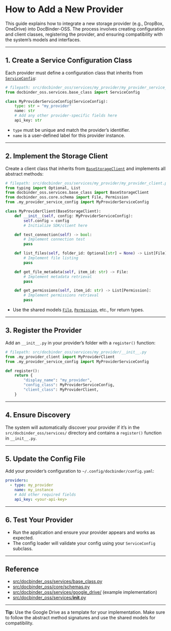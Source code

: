 # How to Add a New Provider

This guide explains how to integrate a new storage provider (e.g., DropBox, OneDrive) into DocBinder-OSS. The process involves creating configuration and client classes, registering the provider, and ensuring compatibility with the system’s models and interfaces.

---

## 1. Create a Service Configuration Class

Each provider must define a configuration class that inherits from [`ServiceConfig`](src/docbinder_oss/services/base_class.py):

```python
# filepath: src/docbinder_oss/services/my_provider/my_provider_service_config.py
from docbinder_oss.services.base_class import ServiceConfig

class MyProviderServiceConfig(ServiceConfig):
    type: str = "my_provider"
    name: str
    # Add any other provider-specific fields here
    api_key: str
```

- `type` must be unique and match the provider’s identifier.
- `name` is a user-defined label for this provider instance.

---

## 2. Implement the Storage Client

Create a client class that inherits from [`BaseStorageClient`](src/docbinder_oss/services/base_class.py) and implements all abstract methods:

```python
# filepath: src/docbinder_oss/services/my_provider/my_provider_client.py
from typing import Optional, List
from docbinder_oss.services.base_class import BaseStorageClient
from docbinder_oss.core.schema import File, Permission
from .my_provider_service_config import MyProviderServiceConfig

class MyProviderClient(BaseStorageClient):
    def __init__(self, config: MyProviderServiceConfig):
        self.config = config
        # Initialize SDK/client here

    def test_connection(self) -> bool:
        # Implement connection test
        pass

    def list_files(self, folder_id: Optional[str] = None) -> List[File]:
        # Implement file listing
        pass

    def get_file_metadata(self, item_id: str) -> File:
        # Implement metadata retrieval
        pass

    def get_permissions(self, item_id: str) -> List[Permission]:
        # Implement permissions retrieval
        pass
```

- Use the shared models [`File`](src/docbinder_oss/core/schemas.py), [`Permission`](src/docbinder_oss/core/schemas.py), etc., for return types.

---

## 3. Register the Provider

Add an `__init__.py` in your provider’s folder with a `register()` function:

```python
# filepath: src/docbinder_oss/services/my_provider/__init__.py
from .my_provider_client import MyProviderClient
from .my_provider_service_config import MyProviderServiceConfig

def register():
    return {
        "display_name": "my_provider",
        "config_class": MyProviderServiceConfig,
        "client_class": MyProviderClient,
    }
```

---

## 4. Ensure Discovery

The system will automatically discover your provider if it’s in the `src/docbinder_oss/services/` directory and contains a `register()` function in `__init__.py`.

---

## 5. Update the Config File

Add your provider’s configuration to `~/.config/docbinder/config.yaml`:

```yaml
providers:
  - type: my_provider
    name: my_instance
    # Add other required fields
    api_key: <your-api-key>
```

---

## 6. Test Your Provider

- Run the application and ensure your provider appears and works as expected.
- The config loader will validate your config using your `ServiceConfig` subclass.

---

## Reference

- [src/docbinder_oss/services/base_class.py](src/docbinder_oss/services/base_class.py)
- [src/docbinder_oss/core/schemas.py](src/docbinder_oss/core/schemas.py)
- [src/docbinder_oss/services/google_drive/](src/docbinder_oss/services/google_drive/) (example implementation)
- [src/docbinder_oss/services/__init__.py](src/docbinder_oss/services/__init__.py)

---

**Tip:** Use the Google Drive as a template for your implementation. Make sure to follow the abstract method signatures and use the shared models for compatibility.